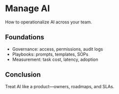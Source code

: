 # Manage AI

How to operationalize AI across your team.

## Foundations
- Governance: access, permissions, audit logs
- Playbooks: prompts, templates, SOPs
- Measurement: task cost, latency, adoption

## Conclusion
Treat AI like a product—owners, roadmaps, and SLAs.
